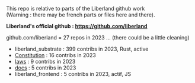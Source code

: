 
This repo is relative to parts of the Liberland github work  
(Warning : there may be french parts or files here and there).

<b>Liberland's official github : https://github.com/liberland</b>


github.com/liberland = 27 repos in 2023 ... (there could be a little cleaning)

* liberland_substrate   : 399 contribs in 2023, Rust, active
* [Constitution](https://github.com/liberland/Constitution)          :  16 contribs in 2023
* [laws](https://github.com/liberland/laws)                  :   9 contribs in 2023
* [docs](https://github.com/liberland/docs)                  :   5 contribs in 2023
* liberland_frontend    :   5 contribs in 2023, actif, JS


<br>

<!--
NB : code = Rust, par des pros, je n'ai rien à y faire.  
-->
